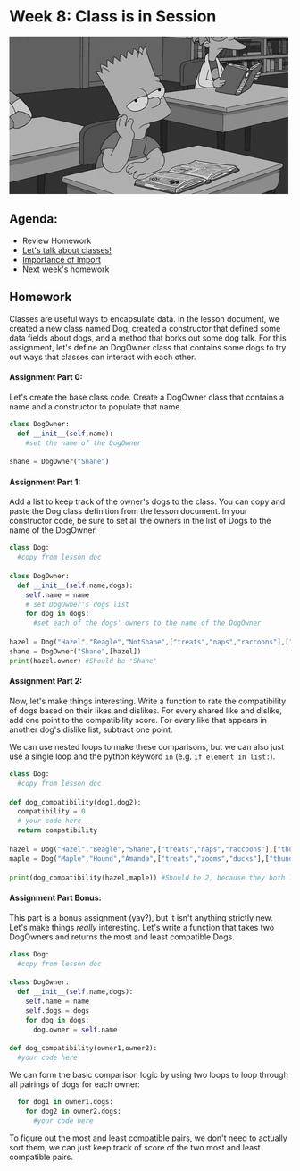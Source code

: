 # Week 8: Class is in Session
![bart_class dot gif](assets/bart_class.gif)

## Agenda:
- Review Homework
- [Let's talk about classes!](lesson.md)
- [Importance of Import](lesson.md)
- Next week's homework

## Homework

Classes are useful ways to encapsulate data. In the lesson document, we created a new class named Dog, created a constructor that defined some data fields about dogs, and a method that borks out some dog talk. For this assignment, let's define an DogOwner class that contains some dogs to try out ways that classes can interact with each other.

#### Assignment Part 0:

Let's create the base class code. Create a DogOwner class that contains a name and a constructor to populate that name.

```python
class DogOwner:
  def __init__(self,name):
    #set the name of the DogOwner

shane = DogOwner("Shane")
```

#### Assignment Part 1:

Add a list to keep track of the owner's dogs to the class. You can copy and paste the Dog class definition from the lesson document. In your constructor code, be sure to set all the owners in the list of Dogs to the name of the DogOwner.

```python
class Dog:
  #copy from lesson doc

class DogOwner:
  def __init__(self,name,dogs):
    self.name = name
    # set DogOwner's dogs list
    for dog in dogs:
      #set each of the dogs' owners to the name of the DogOwner

hazel = Dog("Hazel","Beagle","NotShane",["treats","naps","raccoons"],["thunder"])
shane = DogOwner("Shane",[hazel])
print(hazel.owner) #Should be 'Shane'
```

#### Assignment Part 2:

Now, let's make things interesting. Write a function to rate the compatibility of dogs based on their likes and dislikes. For every shared like and dislike, add one point to the compatibility score. For every like that appears in another dog's dislike list, subtract one point.

We can use nested loops to make these comparisons, but we can also just use a single loop and the python keyword `in` (e.g. `if element in list:`).

```python
class Dog:
  #copy from lesson doc

def dog_compatibility(dog1,dog2):
  compatibility = 0
  # your code here
  return compatibility

hazel = Dog("Hazel","Beagle","Shane",["treats","naps","raccoons"],["thunder"])
maple = Dog("Maple","Hound","Amanda",["treats","zooms","ducks"],["thunder"])

print(dog_compatibility(hazel,maple)) #Should be 2, because they both like treats and dislike thunder
```

#### Assignment Part Bonus:

This part is a bonus assignment (yay?), but it isn't anything strictly new. Let's make things *really* interesting. Let's write a function that takes two DogOwners and returns the most and least compatible Dogs.

```python
class Dog:
  #copy from lesson doc

class DogOwner:
  def __init__(self,name,dogs):
    self.name = name
    self.dogs = dogs
    for dog in dogs:
      dog.owner = self.name

def dog_compatibility(owner1,owner2):
  #your code here
```

We can form the basic comparison logic by using two loops to loop through all pairings of dogs for each owner:
```python
  for dog1 in owner1.dogs:
    for dog2 in owner2.dogs:
      #your code here
```

To figure out the most and least compatible pairs, we don't need to actually sort them, we can just keep track of score of the two most and least compatible pairs.
